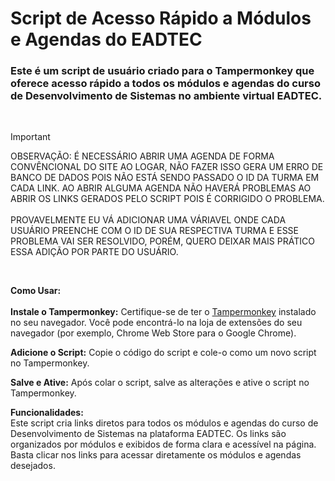 # Script de Acesso Rápido a Módulos e Agendas do EADTEC

### Este é um script de usuário criado para o Tampermonkey que oferece acesso rápido a todos os módulos e agendas do curso de Desenvolvimento de Sistemas no ambiente virtual EADTEC.

<br/>

> [!IMPORTANT]
>  OBSERVAÇÃO: É NECESSÁRIO ABRIR UMA AGENDA DE FORMA CONVÊNCIONAL DO SITE AO LOGAR, NÃO FAZER ISSO GERA UM ERRO DE BANCO DE DADOS POIS NÃO ESTÁ SENDO PASSADO O ID DA TURMA EM CADA LINK. AO ABRIR ALGUMA AGENDA NÃO HAVERÁ PROBLEMAS AO ABRIR OS LINKS GERADOS PELO SCRIPT POIS É CORRIGIDO O PROBLEMA.<br><br>PROVAVELMENTE EU VÁ ADICIONAR UMA VÁRIAVEL ONDE CADA USUÁRIO PREENCHE COM O ID DE SUA RESPECTIVA TURMA E ESSE PROBLEMA VAI SER RESOLVIDO, PORÉM, QUERO DEIXAR MAIS PRÁTICO ESSA ADIÇÃO POR PARTE DO USUÁRIO.
<br>

**Como Usar:**
<br/><br>
**Instale o Tampermonkey:**
Certifique-se de ter o [Tampermonkey](https://chromewebstore.google.com/detail/tampermonkey/dhdgffkkebhmkfjojejmpbldmpobfkfo) instalado no seu navegador. Você pode encontrá-lo na loja de extensões do seu navegador (por exemplo, Chrome Web Store para o Google Chrome).

**Adicione o Script:**
Copie o código do script e cole-o como um novo script no Tampermonkey.

**Salve e Ative:**
Após colar o script, salve as alterações e ative o script no Tampermonkey.

**Funcionalidades:**
<br>
Este script cria links diretos para todos os módulos e agendas do curso de Desenvolvimento de Sistemas na plataforma EADTEC.
Os links são organizados por módulos e exibidos de forma clara e acessível na página.
Basta clicar nos links para acessar diretamente os módulos e agendas desejados.
